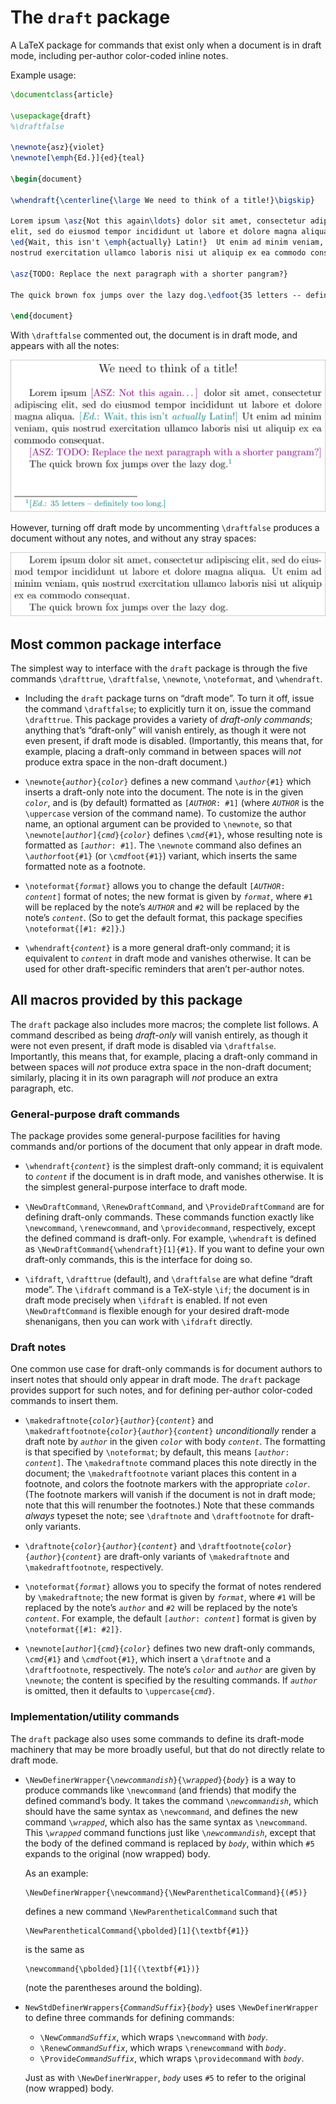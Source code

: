 The `draft` package
===================

A LaTeX package for commands that exist only when a document is in draft mode,
including per-author color-coded inline notes.

Example usage:

```LaTeX
\documentclass{article}

\usepackage{draft}
%\draftfalse

\newnote{asz}{violet}
\newnote[\emph{Ed.}]{ed}{teal}

\begin{document}

\whendraft{\centerline{\large We need to think of a title!}\bigskip}

Lorem ipsum \asz{Not this again\ldots} dolor sit amet, consectetur adipiscing
elit, sed do eiusmod tempor incididunt ut labore et dolore magna aliqua.
\ed{Wait, this isn't \emph{actually} Latin!}  Ut enim ad minim veniam, quis
nostrud exercitation ullamco laboris nisi ut aliquip ex ea commodo consequat.

\asz{TODO: Replace the next paragraph with a shorter pangram?}

The quick brown fox jumps over the lazy dog.\edfoot{35 letters -- definitely too long.}

\end{document}
```

With `\draftfalse` commented out, the document is in draft mode, and appears
with all the notes:

![Document rendered in draft mode](examples/readme/readme-example-drafttrue.png)

However, turning off draft mode by uncommenting `\draftfalse` produces a
document without any notes, and without any stray spaces:

![Document rendered in non-draft mode](examples/readme/readme-example-draftfalse.png)

Most common package interface
-----------------------------

The simplest way to interface with the `draft` package is through the five
commands `\drafttrue`, `\draftfalse`, `\newnote`, `\noteformat`, and
`\whendraft`.

* Including the `draft` package turns on “draft mode”.  To turn it off, issue
  the command `\draftfalse`; to explicitly turn it on, issue the command
  `\drafttrue`.  This package provides a variety of *draft-only commands*;
  anything that’s “draft-only” will vanish entirely, as though it were not even
  present, if draft mode is disabled.  (Importantly, this means that, for
  example, placing a draft-only command in between spaces will *not* produce
  extra space in the non-draft document.)

* <code>\\newnote{*author*}{*color*}</code> defines a new command
  <code>\\*author*{#1}</code> which inserts a draft-only note into the document.
  The note is in the given <code>*color*</code>, and is (by default) formatted
  as <code>[*AUTHOR*: #1]</code> (where <code>*AUTHOR*</code> is the
  `\uppercase` version of the command name).  To customize the author name, an
  optional argument can be provided to `\newnote`, so that
  <code>\\newnote[*author*]{*cmd*}{*color*}</code> defines
  <code>\\*cmd*{#1}</code>, whose resulting note is formatted as
  <code>[*author*: #1]</code>.  The `\newnote` command also defines an
  <code>\\*author*foot{#1}</code> (or <code>\\*cmd*foot{#1}</code>) variant,
  which inserts the same formatted note as a footnote.

* <code>\\noteformat{*format*}</code> allows you to change the default
  <code>[*AUTHOR*: *content*]</code> format of notes; the new format is given by
  <code>*format*</code>, where `#1` will be replaced by the note’s
  <code>*AUTHOR*</code> and `#2` will be replaced by the note’s
  <code>*content*</code>.  (So to get the default format, this package specifies
  `\noteformat{[#1: #2]}`.)

* <code>\\whendraft{*content*}</code> is a more general draft-only command; it
  is equivalent to <code>*content*</code> in draft mode and vanishes otherwise.
  It can be used for other draft-specific reminders that aren’t per-author
  notes.

All macros provided by this package
-----------------------------------

The `draft` package also includes more macros; the complete list follows.  A
command described as being *draft-only* will vanish entirely, as though it were
not even present, if draft mode is disabled via `\draftfalse`.  Importantly,
this means that, for example, placing a draft-only command in between spaces
will *not* produce extra space in the non-draft document; similarly, placing it
in its own paragraph will *not* produce an extra paragraph, etc.

### General-purpose draft commands

The package provides some general-purpose facilities for having commands and/or
portions of the document that only appear in draft mode.
  
* <code>\\whendraft{*content*}</code> is the simplest draft-only command; it is
  equivalent to <code>*content*</code> if the document is in draft mode, and
  vanishes otherwise.  It is the simplest general-purpose interface to draft
  mode.

* `\NewDraftCommand`, `\RenewDraftCommand`, and `\ProvideDraftCommand` are for
  defining draft-only commands.  These commands function exactly like
  `\newcommand`, `\renewcommand`, and `\providecommand`, respectively, except
  the defined command is draft-only.  For example, `\whendraft` is defined as
  `\NewDraftCommand{\whendraft}[1]{#1}`.  If you want to define your own
  draft-only commands, this is the interface for doing so.

* `\ifdraft`, `\drafttrue` (default), and `\draftfalse` are what define “draft
  mode”.  The `\ifdraft` command is a TeX-style `\if`; the document is in draft
  mode precisely when `\ifdraft` is enabled.  If not even `\NewDraftCommand` is
  flexible enough for your desired draft-mode shenanigans, then you can work
  with `\ifdraft` directly.

### Draft notes

One common use case for draft-only commands is for document authors to insert
notes that should only appear in draft mode.  The `draft` package provides
support for such notes, and for defining per-author color-coded commands to
insert them.

* <code>\\makedraftnote{*color*}{*author*}{*content*}</code> and
  <code>\\makedraftfootnote{*color*}{*author*}{*content*}</code>
  *unconditionally* render a draft note by <code>*author*</code> in the given
  <code>*color*</code> with body <code>*content*</code>.  The formatting is that
  specified by `\noteformat`; by default, this means
  <code>[*author*: *content*]</code>.  The `\makedraftnote` command places this
  note directly in the document; the `\makedraftfootnote` variant places this
  content in a footnote, and colors the footnote markers with the appropriate
  <code>*color*</code>.  (The footnote markers will vanish if the document is
  not in draft mode; note that this will renumber the footnotes.)  Note that
  these commands *always* typeset the note; see `\draftnote` and
  `\draftfootnote` for draft-only variants.

* <code>\\draftnote{*color*}{*author*}{*content*}</code> and
  <code>\\draftfootnote{*color*}{*author*}{*content*}</code> are draft-only
  variants of `\makedraftnote` and `\makedraftfootnote`, respectively.
  
* <code>\\noteformat{*format*}</code> allows you to specify the format of notes
  rendered by `\makedraftnote`; the new format is given by
  <code>*format*</code>, where `#1` will be replaced by the note’s
  <code>*author*</code> and `#2` will be replaced by the note’s
  <code>*content*</code>.  For example, the default
  <code>[*author*: *content*]</code> format is given by `\noteformat{[#1: #2]}`.

* <code>\\newnote[*author*]{*cmd*}{*color*}</code> defines two new draft-only
  commands, <code>\\*cmd*{#1}</code> and <code>\\*cmd*foot{#1}</code>, which
  insert a `\draftnote` and a `\draftfootnote`, respectively.  The note’s
  <code>*color*</code> and <code>*author*</code> are given by `\newnote`; the
  content is specified by the resulting commands.  If <code>*author*</code> is
  omitted, then it defaults to <code>\uppercase{*cmd*}</code>.

### Implementation/utility commands

The `draft` package also uses some commands to define its draft-mode machinery
that may be more broadly useful, but that do not directly relate to draft mode.

* <code>\\NewDefinerWrapper{\\*newcommandish*}{\\*wrapped*}{*body*}</code> is a
  way to produce commands like `\newcommand` (and friends) that modify the
  defined command’s body.  It takes the command <code>\\*newcommandish*</code>,
  which should have the same syntax as `\newcommand`, and defines the new
  command <code>\\*wrapped*</code>, which also has the same syntax as
  `\newcommand`.  This <code>\\*wrapped*</code> command functions just like
  <code>\\*newcommandish*</code>, except that the body of the defined command is
  replaced by <code>*body*</code>, within which `#5` expands to the original
  (now wrapped) body.
  
  As an example:
 
      \NewDefinerWrapper{\newcommand}{\NewParentheticalCommand}{(#5)}
 
  defines a new command `\NewParentheticalCommand` such that
 
      \NewParentheticalCommand{\pbolded}[1]{\textbf{#1}}
 
  is the same as
 
      \newcommand{\pbolded}[1]{(\textbf{#1})}
 
  (note the parentheses around the bolding).

* <code>NewStdDefinerWrappers{*CommandSuffix*}{*body*}</code> uses
  `\NewDefinerWrapper` to define three commands for defining commands:
  
  * <code>\\New*CommandSuffix*</code>, which wraps `\newcommand` with
    <code>*body*</code>.
  * <code>\\Renew*CommandSuffix*</code>, which wraps `\renewcommand` with
    <code>*body*</code>.
  * <code>\\Provide*CommandSuffix*</code>, which wraps `\providecommand` with
    <code>*body*</code>.

  Just as with `\NewDefinerWrapper`, <code>*body*</code> uses `#5` to refer to
  the original (now wrapped) body.
